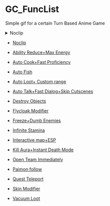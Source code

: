 # GC_FuncList
Simple gif for a certain Turn Based Anime Game
  
  <details>
  <summary>Noclip</summary>
  <img src="[https://github.com/CallowBlack/gif-demos/blob/main/genshin-cheat/map-teleport-demo.gif](https://github.com/0kolya0/GC_FuncList/blob/main/gif/No%20Clip.gif)"/>
</details>
  
- [Noclip](noclip.md)

- [Ability Reduce+Max Energy](Ability%20Reduce%2BMax%20Energy.md)

- [Auto Cook+Fast Proficiency](Auto%20Cook%2BFast%20Proficiency.md)

- [Auto Fish](Auto%20Fish.md)

- [Auto Loot+ Custom range](Auto%20Loot%2B%20Custom%20range.md)

- [Auto Talk+Fast Dialog+Skip Cutscenes](Auto%20Talk%2BFast%20Dialog%2BSkip%20Cutscenes.md)

- [Destroy Objects](Destroy%20Objects.md)

- [Flycloak Modifier](Flycloak%20Modifier.md)

- [Freeze+Dumb Enemies](Freeze%2BDumb%20Enemies.md)

- [Infinite Stamina](Infinite%20Stamina.md)

- [Interactive map+ESP](Interactive%20map%2BESP.md)

- [Kill Aura+Instant Death Mode](Kill%20Aura%2BInstant%20Death%20Mode.md)

- [Open Team Immediately](Open%20Team%20Immediately.md)

- [Paimon follow](Paimon%20follow.md)

- [Quest Teleport](Quest%20Teleport.md)

- [Skin Modifier](Skin%20Modifier.md)

- [Vacuum Loot](Vacuum%20Loot.md)
